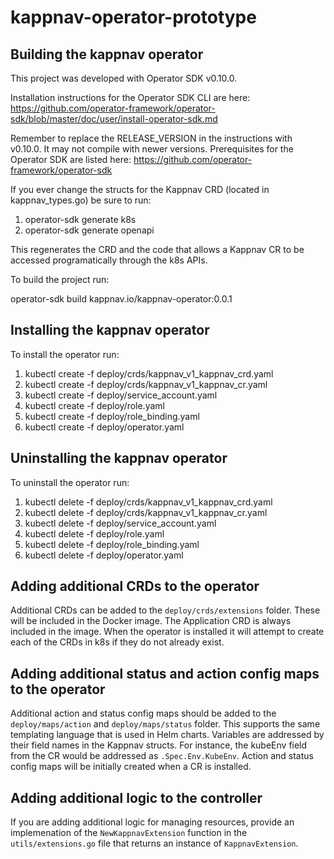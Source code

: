 # kappnav-operator-prototype
## Building the kappnav operator

This project was developed with Operator SDK v0.10.0.

Installation instructions for the Operator SDK CLI are here:
https://github.com/operator-framework/operator-sdk/blob/master/doc/user/install-operator-sdk.md

Remember to replace the RELEASE_VERSION in the instructions with v0.10.0. It may not compile with newer versions.
Prerequisites for the Operator SDK are listed here: https://github.com/operator-framework/operator-sdk

If you ever change the structs for the Kappnav CRD (located in kappnav_types.go) be sure to run:

1. operator-sdk generate k8s
2. operator-sdk generate openapi

This regenerates the CRD and the code that allows a Kappnav CR to be accessed programatically through the k8s APIs.

To build the project run:

operator-sdk build kappnav.io/kappnav-operator:0.0.1

## Installing the kappnav operator

To install the operator run:

1. kubectl create -f deploy/crds/kappnav_v1_kappnav_crd.yaml
2. kubectl create -f deploy/crds/kappnav_v1_kappnav_cr.yaml
3. kubectl create -f deploy/service_account.yaml
4. kubectl create -f deploy/role.yaml
5. kubectl create -f deploy/role_binding.yaml
6. kubectl create -f deploy/operator.yaml

## Uninstalling the kappnav operator

To uninstall the operator run:

1. kubectl delete -f deploy/crds/kappnav_v1_kappnav_crd.yaml
2. kubectl delete -f deploy/crds/kappnav_v1_kappnav_cr.yaml
3. kubectl delete -f deploy/service_account.yaml
4. kubectl delete -f deploy/role.yaml
5. kubectl delete -f deploy/role_binding.yaml
6. kubectl delete -f deploy/operator.yaml

## Adding additional CRDs to the operator

Additional CRDs can be added to the `deploy/crds/extensions` folder. These will be included in the Docker image. The Application CRD is always included in the image. When the operator is installed it will attempt to create each of the CRDs in k8s if they do not already exist.

## Adding additional status and action config maps to the operator

Additional action and status config maps should be added to the `deploy/maps/action` and `deploy/maps/status` folder. This supports the same templating language that is used in Helm charts. Variables are addressed by their field names in the Kappnav structs. For instance, the kubeEnv field from the CR would be addressed as `.Spec.Env.KubeEnv`. Action and status config maps will be initially created when a CR is installed.

## Adding additional logic to the controller

If you are adding additional logic for managing resources, provide an implemenation of the `NewKappnavExtension` function in the `utils/extensions.go` file that returns an instance of `KappnavExtension`.
